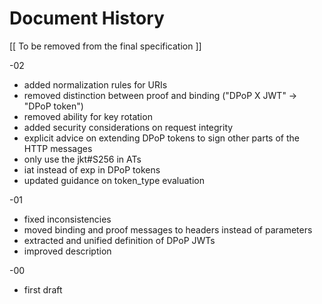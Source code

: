 # Document History

   [[ To be removed from the final specification ]]

   -02
   
   * added normalization rules for URIs
   * removed distinction between proof and binding ("DPoP X JWT" -> "DPoP token")
   * removed ability for key rotation
   * added security considerations on request integrity
   * explicit advice on extending DPoP tokens to sign other parts of the HTTP messages
   * only use the jkt#S256 in ATs
   * iat instead of exp in DPoP tokens
   * updated guidance on token_type evaluation


   -01
   
   * fixed inconsistencies
   * moved binding and proof messages to headers instead of parameters
   * extracted and unified definition of DPoP JWTs
   * improved description


   -00 

   *  first draft
   

   
